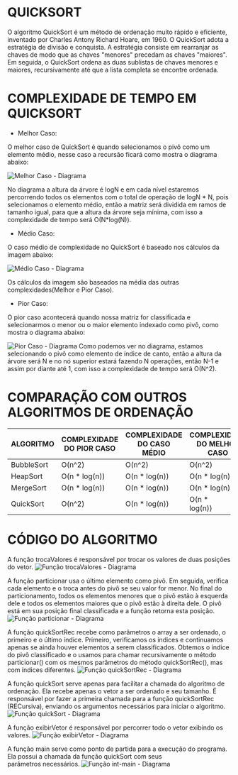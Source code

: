 # QUICKSORT 

O algoritmo QuickSort é um método de ordenação muito rápido e eficiente, inventado por Charles Antony Richard Hoare, em 1960. O QuickSort adota a estratégia de divisão e conquista.
A estratégia consiste em rearranjar as chaves de modo que as chaves "menores" precedam as chaves "maiores". Em seguida, o QuickSort ordena as duas sublistas de chaves menores e maiores, recursivamente até que a lista completa se encontre ordenada.


# COMPLEXIDADE DE TEMPO EM QUICKSORT 

* Melhor Caso:

O melhor caso de QuickSort é quando selecionamos o pivô como um elemento médio, nesse caso a recursão ficará como mostra o diagrama abaixo:

![Melhor Caso - Diagrama](/imagens/melhor-caso.png)

No diagrama a altura da árvore é logN e em cada nível estaremos percorrendo todos os elementos com o total de operação de logN * N, pois selecionamos o elemento médio, então a matriz será dividida em ramos de tamanho igual, para que a altura da árvore seja mínima, com isso a complexidade de tempo será O(N*log(N)). 

* Médio Caso:

O caso médio de complexidade no QuickSort é baseado nos cálculos da imagem abaixo:

![Médio Caso - Diagrama](/imagens/medio-caso.png)

Os cálculos da imagem são baseados na média das outras complexidades(Melhor e Pior Caso).

* Pior Caso:

O pior caso acontecerá quando nossa matriz for classificada e selecionarmos o menor ou o maior elemento indexado como pivô, como mostra o diagrama abaixo:

![Pior Caso - Diagrama](/imagens/pior-caso.png)
Como podemos ver no diagrama, estamos selecionando o pivô como elemento de índice de canto, então a altura da árvore será N e no nó superior estará fazendo N operações, então N-1 e assim por diante até 1, com isso a complexidade de tempo será O(N^2). 

# COMPARAÇÃO COM OUTROS ALGORITMOS DE ORDENAÇÃO 

| ALGORITMO  | COMPLEXIDADE DO PIOR CASO | COMPLEXIDADE DO CASO MÉDIO | COMPLEXIDADE DO MELHOR CASO |
|------------|---------------------------|----------------------------|-----------------------------|
| BubbleSort | O(n^2)                    | O(n^2)                     | O(n^2)                      |
| HeapSort   | O(n * log(n))             | O(n * log(n))              | O(n * log(n))               |
| MergeSort  | O(n * log(n))             | O(n * log(n))              | O(n * log(n))               |
| QuickSort  | O(n^2)                    | O(n * log(n))              | O(n * log(n))               |
 
 # CÓDIGO DO ALGORITMO

A função trocaValores é responsável por trocar os valores de duas posições do vetor.
![Função trocaValores - Diagrama](/imagens/troca-valores.png)

A função particionar usa o último elemento como pivô. Em seguida, verifica cada elemento e o troca antes do pivô se seu valor for menor.
No final do particionamento, todos os elementos menores que o pivô estão à esquerda dele e todos os elementos maiores que o pivô estão à direita dele. O pivô está em sua posição final classificada e a função retorna esta posição.
![Função particionar - Diagrama](/imagens/particionar.png)

A função quickSortRec recebe como parâmetros o array a ser ordenado, o primeiro e o último índice. Primeiro, verificamos os índices e continuamos apenas se ainda houver elementos a serem classificados. Obtemos o índice do pivô classificado e o usamos para chamar recursivamente o método particionar() com os mesmos parâmetros do método quickSortRec(), mas com índices diferentes.
![Função quickSortRec - Diagrama](/imagens/quicksort-rec.png)

A função quickSort serve apenas para facilitar a chamada do algoritmo de ordenação. Ela recebe apenas o vetor a ser ordenado e seu tamanho. É responsável por fazer a primeira chamada para a função quickSortRec (RECursiva), enviando os argumentos necessários para iniciar o algoritmo.
![Função quickSort - Diagrama](/imagens/quicksort.png)

A função exibirVetor é responsável por percorrer todo o vetor exibindo os valores.
![Função exibirVetor - Diagrama](/imagens/exibir-vetor.png)

A função main serve como ponto de partida para a execução do programa. Ela possui a chamada da função quickSort com seus parâmetros necessários.
![Função int-main - Diagrama](/imagens/int-main.png)